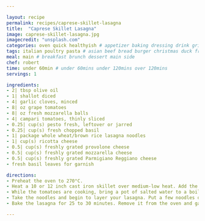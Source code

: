 ```yaml
---

layout: recipe
permalink: recipes/caprese-skillet-lasagna 
title:  "Caprese Skillet Lasagna"
image: caprese-skillet-lasagna.jpg 
imagecredit: "unsplash.com" 
categories: oven quick healthyish # appetizer baking dressing drink grill healthyish marinade oven pickling quick raw salad sandwich sauce snack soup
tags: italian poultry pasta # asian beef bread burger christmas duck french fruit indian italian mexican nuts pasta pork poultry rice seafood thanksgiving vegetarian
meal: main # breakfast brunch dessert main side
chef: robert 
time: under 60min # under 60mins under 120mins over 120mins
servings: 1 

ingredients:
- 2| tbsp olive oil
- 1| shallot diced
- 4| garlic cloves, minced
- 8| oz grape tomatoes
- 8| oz fresh mozzarella balls
- 4| campari tomatoes, thinly sliced
- 0.25| cup(s) pesto fresh, leftover or jarred
- 0.25| cup(s) fresh chopped basil
- 1| package whole wheat/brown rice lasagna noodles
- 1| cup(s) ricotta cheese
- 0.5| cup(s) freshly grated provolone cheese
- 0.5| cup(s) freshly grated mozzarella cheese
- 0.5| cup(s) freshly grated Parmigiano Reggiano cheese
- fresh basil leaves for garnish

directions:
- Preheat the oven to 270°C.
- Heat a 10 or 12 inch cast iron skillet over medium-low heat. Add the olive oil, then add in the shallots, garlic and and grape tomatoes with a pinch of salt. Cook, stirring often, until, the tomatoes begin to burst and break open, about 6 to 8 minutes. Turn the heat off under the skillet. You can mash up the tomatoes a bit if you’d like!
- While the tomatoes are cooking, bring a pot of salted water to a boil so you can cook the lasagna noodles. Cook them according to the package directions, but shave 1 minute off the cook time so the noodles are al dente. Drain the noodles once they are finished boiling.
- Take the noodles and begin to layer your lasagna. Put a few noodles down into the skillet, then add on some spoonfuls of ricotta cheese, pesto, some sliced tomatoes, some fresh mozzarella and some grated cheese. Add on a sprinkle of fresh basil. Arrange the noodles and repeat this process until all of your noodles and ingredients are used. Make sure you save a bit of grated cheese for topping.
- Bake the lasagna for 25 to 30 minutes. Remove it from the oven and garnish with extra fresh basil. Serve!

--- 
```

